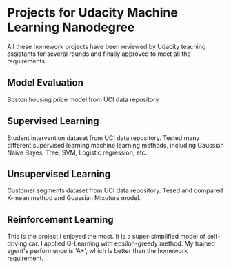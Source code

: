 # Projects for Udacity Machine Learning Nanodegree 

All these homework projects have been reviewed by Udacity teaching assistants for several rounds and finally approved to meet all the requirements.

## Model Evaluation
Boston housing price model from UCI data repository

## Supervised Learning
Student intervention dataset from UCI data repository. Tested many different supervised learning machine learning methods, including Gaussian Naive Bayes, Tree, SVM, Logistic regression, etc.

## Unsupervised Learning
Customer segments dataset from UCI data repository. Tesed and compared K-mean method and Guassian Mixuture model. 

## Reinforcement Learning
This is the project I enjoyed the most. It is a super-simplified model of self-driving car. I applied Q-Learning with epsilon-greedy method. My trained agent's performence is 'A+', which is better than the homework requirement. 
